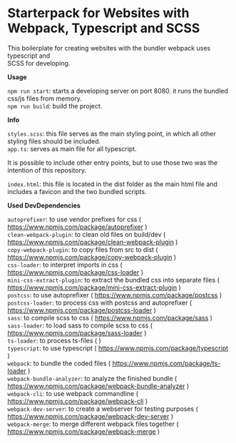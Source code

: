 # Starterpack for Websites with Webpack, Typescript and SCSS  

This boilerplate for creating websites with the bundler webpack uses typescript and   
SCSS for developing.  

**Usage**  

`npm run start`: starts a developing server on port 8080. it runs the bundled css/js files from memory.  
`npm run build`: build the project.  


**Info**  

`styles.scss`: this file serves as the main styling point, in which all other styling files should be included.  
`app.ts`: serves as main file for all typescript.  
  
It is possible to include other entry points, but to use those two was the intention of this repository.  
  
`index.html`: this file is located in the dist folder as the main html file and includes a favicon and the two bundled scripts.  


**Used DevDependencies**    

`autoprefixer`: to use vendor prefixes for css ( https://www.npmjs.com/package/autoprefixer )  
`clean-webpack-plugin`: to clean old files on build/dev ( https://www.npmjs.com/package/clean-webpack-plugin )  
`copy-webpack-plugin`: to copy files from src to dist ( https://www.npmjs.com/package/copy-webpack-plugin )  
`css-loader`: to interpret imports in css ( https://www.npmjs.com/package/css-loader )  
`mini-css-extract-plugin`: to extract the bundled css into separate files ( https://www.npmjs.com/package/mini-css-extract-plugin )  
`postcss`: to use autoprefixer ( https://www.npmjs.com/package/postcss )  
`postcss-loader`: to process css with postcss and autoprefixer ( https://www.npmjs.com/package/postcss-loader )  
`sass`: to compile scss to css  ( https://www.npmjs.com/package/sass )  
`sass-loader`: to load sass to compile scss to css ( https://www.npmjs.com/package/sass-loader )  
`ts-loader`: to process ts-files ( )  
`typescript`: to use typescript ( https://www.npmjs.com/package/typescript )  
`webpack`: to bundle the coded files ( https://www.npmjs.com/package/ts-loader )  
`webpack-bundle-analyzer`: to analyze the finished bundle ( https://www.npmjs.com/package/webpack-bundle-analyzer )  
`webpack-cli`: to use webpack commandline ( https://www.npmjs.com/package/webpack-cli )  
`webpack-dev-server`: to create a webserver for testing purposes ( https://www.npmjs.com/package/webpack-dev-server )  
`webpack-merge`: to merge different webpack files together ( https://www.npmjs.com/package/webpack-merge )  
